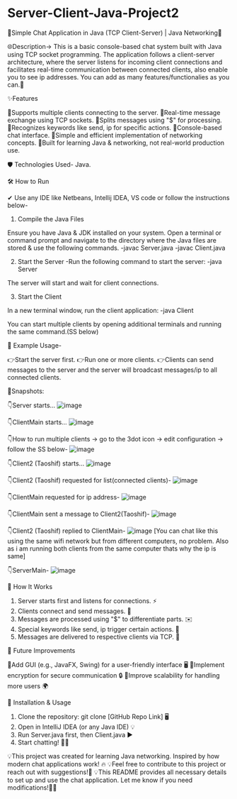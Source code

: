 # Server-Client-Java-Project2
💬Simple Chat Application in Java (TCP Client-Server) | Java Networking📡

🌐Description->
This is a basic console-based chat system built with Java using TCP socket programming. The application follows a client-server architecture, where the server listens for incoming client connections and facilitates real-time communication between connected clients, also enable you to see ip addresses. You can add as many features/functionalies as you can.🚀

✨Features

💠Supports multiple clients connecting to the server.
💠Real-time message exchange using TCP sockets.
💠Splits messages using "$" for processing.
💠Recognizes keywords like send, ip for specific actions.
💠Console-based chat interface.
💠Simple and efficient implementation of networking concepts.
💠Built for learning Java & networking, not real-world production use.

🛡 Technologies Used- Java.

🛠 How to Run

✔ Use any IDE like Netbeans, Intellij IDEA, VS code or follow the instructions below-

1. Compile the Java Files

Ensure you have Java & JDK installed on your system. Open a terminal or command prompt and navigate to the directory where the Java files are stored & use the following commands.
  -javac Server.java
  -javac Client.java

2. Start the Server
  -Run the following command to start the server:
    -java Server

The server will start and wait for client connections.

3. Start the Client

In a new terminal window, run the client application:
  -java Client

You can start multiple clients by opening additional terminals and running the same command.(SS below)

💬 Example Usage-

👉Start the server first.
👉Run one or more clients.
👉Clients can send messages to the server and the server will broadcast messages/ip to all connected clients.

📲Snapshots:

👇Server starts...
![image](https://github.com/user-attachments/assets/abb45aca-f8b2-42c6-a0b2-49fb14882e5b)

👇ClientMain starts...
![image](https://github.com/user-attachments/assets/6a46004e-377e-41f9-8ad1-5cd4e932d000)

👇How to run multiple clients -> go to the 3dot icon -> edit configuration -> follow the SS below-
![image](https://github.com/user-attachments/assets/a584fdb9-6147-47a8-8a11-8614961efe63)

👇Client2 (Taoshif) starts...
![image](https://github.com/user-attachments/assets/01436d0c-2df2-429c-a9ab-f26e54a58a30)

👇Client2 (Taoshif) requested for list(connected clients)-
![image](https://github.com/user-attachments/assets/52acfef4-77ec-43a9-b4ec-c8042a6b9650)

👇ClientMain requested for ip address-
![image](https://github.com/user-attachments/assets/7fc8c7a5-7d77-4ded-8fe3-56b200693fc4)

👇ClientMain sent a message to Client2(Taoshif)-
![image](https://github.com/user-attachments/assets/48877b42-cd66-4cd7-bcbc-b5b7ee380a02)

👇Client2 (Taoshif) replied to ClientMain-
![image](https://github.com/user-attachments/assets/568f45c4-0aab-4b61-8783-c6eaba62d617)
[You can chat like this using the same wifi network but from different computers, no problem. Also as i am running both clients from the same computer thats why the ip is same]

👇ServerMain-
![image](https://github.com/user-attachments/assets/ad081b72-3983-4e4e-826a-0e694d74454f)

🔧 How It Works

1. Server starts first and listens for connections. ⚡
2. Clients connect and send messages. 💬
3. Messages are processed using "$" to differentiate parts. ✉️
4. Special keywords like send, ip trigger certain actions. 📝
5. Messages are delivered to respective clients via TCP. 📡

🚀 Future Improvements

💠Add GUI (e.g., JavaFX, Swing) for a user-friendly interface 🖥️
💠Implement encryption for secure communication 🔒
💠Improve scalability for handling more users 🌍

📌 Installation & Usage

1. Clone the repository: git clone [GitHub Repo Link] 🖥️
2. Open in IntelliJ IDEA (or any Java IDE) 💡
3. Run Server.java first, then Client.java ▶️
4. Start chatting! 🎉💬

💡This project was created for learning Java networking. Inspired by how modern chat applications work! 🔥
💡Feel free to contribute to this project or reach out with suggestions!💬 
💡This README provides all necessary details to set up and use the chat application. Let me know if you need modifications!👨‍💻
